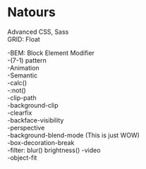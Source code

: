 # Natours
Advanced CSS, Sass<br>
GRID: Float

-BEM: Block Element Modifier<br>
-(7-1) pattern<br>
-Animation<br>
-Semantic<br>
-calc()<br>
-:not()<br>
-clip-path<br>
-background-clip<br>
-clearfix<br>
-backface-visibility<br>
-perspective<br>
-background-blend-mode (This is just WOW)<br>
-box-decoration-break<br>
-filter: blur() brightness()
-video<br>
-object-fit<br>

